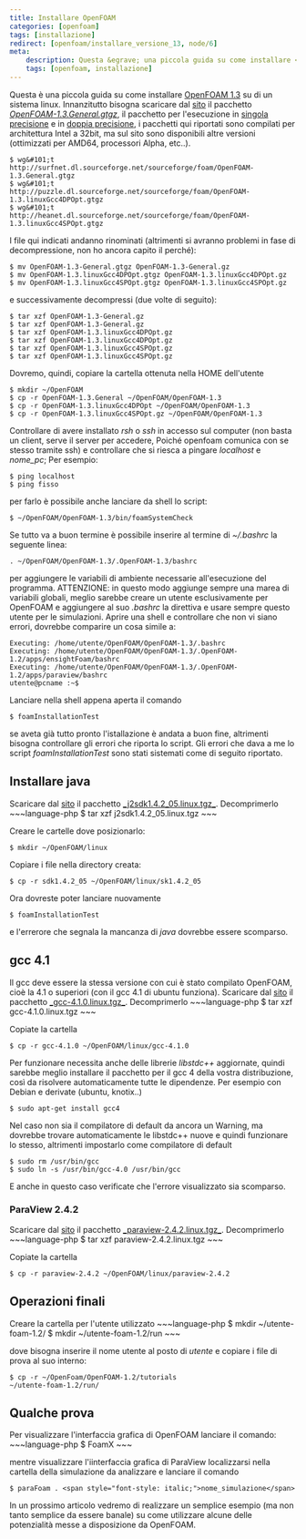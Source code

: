 ```yaml
---
title: Installare OpenFOAM
categories: [openfoam]
tags: [installazione]
redirect: [openfoam/installare_versione_13, node/6]
meta:
    description: Questa &egrave; una piccola guida su come installare <a href="http://www.openfoam.org">OpenFOAM 1.3</a> su di un sistema linux. 
    tags: [openfoam, installazione]
---
```

Questa &egrave; una piccola guida su come installare <a href="http://www.openfoam.org">OpenFOAM 1.3</a> su di un sistema linux. 
Innanzitutto bisogna scaricare dal <a href="http://www.openfoam.org/download.html">sito</a> il pacchetto <a href="http://surfnet.dl.sourceforge.net/sourceforge/foam/OpenFOAM-1.3.General.gtgz">_OpenFOAM-1.3.General.gtgz_</a>, il pacchetto per l'esecuzione in <a href="http://puzzle.dl.sourceforge.net/sourceforge/foam/OpenFOAM-1.3.linuxGcc4SPOpt.gtgz">singola precisione</a> e in <a href="http://puzzle.dl.sourceforge.net/sourceforge/foam/OpenFOAM-1.3.linuxGcc4DPOpt.gtgz">doppia precisione</a>, i pacchetti qui riportati sono compilati per architettura Intel a 32bit, ma sul sito sono disponibili altre versioni (ottimizzati per AMD64, processori Alpha, etc..).
~~~language-php
$ wg&#101;t http://surfnet.dl.sourceforge.net/sourceforge/foam/OpenFOAM-1.3.General.gtgz
$ wg&#101;t http://puzzle.dl.sourceforge.net/sourceforge/foam/OpenFOAM-1.3.linuxGcc4DPOpt.gtgz
$ wg&#101;t http://heanet.dl.sourceforge.net/sourceforge/foam/OpenFOAM-1.3.linuxGcc4SPOpt.gtgz
~~~

I file qui indicati andanno rinominati (altrimenti si avranno problemi in fase di decompressione, non ho ancora capito il perch&eacute;):
~~~language-php
$ mv OpenFOAM-1.3-General.gtgz OpenFOAM-1.3-General.gz 
$ mv OpenFOAM-1.3.linuxGcc4DPOpt.gtgz OpenFOAM-1.3.linuxGcc4DPOpt.gz
$ mv OpenFOAM-1.3.linuxGcc4SPOpt.gtgz OpenFOAM-1.3.linuxGcc4SPOpt.gz
~~~

e successivamente decompressi (due volte di seguito):
~~~language-php
$ tar xzf OpenFOAM-1.3-General.gz 
$ tar xzf OpenFOAM-1.3-General.gz
$ tar xzf OpenFOAM-1.3.linuxGcc4DPOpt.gz
$ tar xzf OpenFOAM-1.3.linuxGcc4DPOpt.gz
$ tar xzf OpenFOAM-1.3.linuxGcc4SPOpt.gz
$ tar xzf OpenFOAM-1.3.linuxGcc4SPOpt.gz
~~~

Dovremo, quindi, copiare la cartella ottenuta nella HOME dell'utente
~~~language-php
$ mkdir ~/OpenFOAM 
$ cp -r OpenFOAM-1.3.General ~/OpenFOAM/OpenFOAM-1.3
$ cp -r OpenFOAM-1.3.linuxGcc4DPOpt ~/OpenFOAM/OpenFOAM-1.3
$ cp -r OpenFOAM-1.3.linuxGcc4SPOpt.gz ~/OpenFOAM/OpenFOAM-1.3
~~~

Controllare di avere installato <span style="font-style: italic;">rsh </span>o <span style="font-style: italic;">ssh </span>in accesso sul computer (non basta un client, serve il server per accedere, Poich&eacute; openfoam comunica con se stesso tramite ssh) e controllare che si riesca a pingare _localhost_ e _nome_pc_; Per esempio:
~~~language-php
$ ping localhost
$ ping fisso
~~~

per farlo &egrave; possibile anche lanciare da shell lo script: 
~~~language-php
$ ~/OpenFOAM/OpenFOAM-1.3/bin/foamSystemCheck
~~~

Se tutto va a buon termine &egrave; possibile inserire al termine di _~/.bashrc_ la seguente linea:
~~~language-php
. ~/OpenFOAM/OpenFOAM-1.3/.OpenFOAM-1.3/bashrc
~~~

per aggiungere le variabili di ambiente necessarie all'esecuzione del programma.
ATTENZIONE: in questo modo aggiunge sempre una marea di variabili globali, meglio sarebbe creare un utente esclusivamente per OpenFOAM e aggiungere al suo <span style="font-style: italic;">.bashrc</span> la direttiva e usare sempre questo utente per le simulazioni. Aprire una shell e controllare che non vi siano errori, dovrebbe comparire un cosa simile a:
~~~language-php
Executing: /home/utente/OpenFOAM/OpenFOAM-1.3/.bashrc 
Executing: /home/utente/OpenFOAM/OpenFOAM-1.3/.OpenFOAM-1.2/apps/ensightFoam/bashrc 
Executing: /home/utente/OpenFOAM/OpenFOAM-1.3/.OpenFOAM-1.2/apps/paraview/bashrc 
utente@pcname :~$
~~~

Lanciare nella shell appena aperta il comando 
~~~language-php
$ foamInstallationTest
~~~

se aveta gi&agrave; tutto pronto l'istallazione &egrave; andata a buon fine, altrimenti bisogna controllare gli errori che riporta lo script. Gli errori che dava a me lo script _foamInstallationTest_ sono stati sistemati come di seguito riportato.
<h2>Installare java</h2> 
Scaricare dal <a href="http://www.openfoam.org/download.html">sito</a> il pacchetto <a href="http://ovh.dl.sourceforge.net/sourceforge/foam/j2sdk1.4.2_05.linux.tgz">_j2sdk1.4.2_05.linux.tgz_</a>. Decomprimerlo 
~~~language-php
$ tar xzf j2sdk1.4.2_05.linux.tgz
~~~

Creare le cartelle dove posizionarlo:
~~~language-php
$ mkdir ~/OpenFOAM/linux
~~~

Copiare i file nella directory creata:
~~~language-php
$ cp -r sdk1.4.2_05 ~/OpenFOAM/linux/sk1.4.2_05
~~~

Ora dovreste poter lanciare nuovamente
~~~language-php
$ foamInstallationTest
~~~

e l'errerore che segnala la mancanza di <span style="font-style: italic;">java</span> dovrebbe essere scomparso.
<h2>gcc 4.1</h2>
Il gcc deve essere la stessa versione con cui &egrave; stato compilato OpenFOAM, cio&egrave; la 4.1 o superiori (con il gcc 4.1 di ubuntu funziona). Scaricare dal <a href="http://www.openfoam.org/download.html">sito</a> il pacchetto <a href="http://puzzle.dl.sourceforge.net/sourceforge/foam/gcc-4.1.0.linux.tgz">_gcc-4.1.0.linux.tgz_</a>. Decomprimerlo 
~~~language-php
$ tar xzf gcc-4.1.0.linux.tgz
~~~

Copiate la cartella 
~~~language-php
$ cp -r gcc-4.1.0 ~/OpenFOAM/linux/gcc-4.1.0
~~~

Per funzionare necessita anche delle librerie <span style="font-style: italic;">libstdc++</span> aggiornate, quindi sarebbe meglio installare il pacchetto per il gcc 4 della vostra distribuzione, cos&igrave; da risolvere automaticamente tutte le dipendenze. Per esempio con Debian e derivate (ubuntu, knotix..) 
~~~language-php
$ sudo apt-get install gcc4
~~~

Nel caso non sia il compilatore di default da ancora un Warning, ma dovrebbe trovare automaticamente le libstdc++ nuove e quindi funzionare lo stesso, altrimenti impostarlo come compilatore di default 
~~~language-php
$ sudo rm /usr/bin/gcc 
$ sudo ln -s /usr/bin/gcc-4.0 /usr/bin/gcc
~~~

E anche in questo caso verificate che l'errore visualizzato sia scomparso.
<h3 class="with-tabs">ParaView 2.4.2</h3>
Scaricare dal <a href="http://www.openfoam.org/download.html">sito</a> il pacchetto <a href="http://mesh.dl.sourceforge.net/sourceforge/foam/paraview-2.4.2.linux.tgz">_paraview-2.4.2.linux.tgz_</a>. Decomprimerlo
~~~language-php
$ tar xzf paraview-2.4.2.linux.tgz
~~~

Copiate la cartella 
~~~language-php
$ cp -r paraview-2.4.2 ~/OpenFOAM/linux/paraview-2.4.2
~~~

<h2>Operazioni finali</h2>Creare la cartella per l'utente utilizzato
~~~language-php
$ mkdir ~/utente-foam-1.2/
$ mkdir ~/utente-foam-1.2/run
~~~

dove bisogna inserire il nome utente al posto di <span style="font-style: italic;">utente</span> e copiare i file di prova al suo interno:
~~~language-php
$ cp -r ~/OpenFoam/OpenFOAM-1.2/tutorials
~/utente-foam-1.2/run/
~~~

<h2>Qualche prova</h2>Per visualizzare l'interfaccia grafica di OpenFOAM lanciare il comando: 
~~~language-php
$ FoamX
~~~

mentre visualizzare l'iinterfaccia grafica di ParaView localizzarsi nella cartella della simulazione da analizzare e lanciare il comando
~~~language-php
$ paraFoam . <span style="font-style: italic;">nome_simulazione</span>
~~~

In un prossimo articolo vedremo di realizzare un semplice esempio (ma non tanto semplice da essere banale) su come utilizzare alcune delle potenzialit&agrave; messe a disposizione da OpenFOAM.